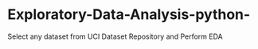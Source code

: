 # Exploratory-Data-Analysis-python-
Select any dataset from UCI Dataset Repository and Perform EDA 
